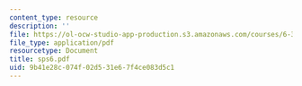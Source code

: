 ```yaml
---
content_type: resource
description: ''
file: https://ol-ocw-studio-app-production.s3.amazonaws.com/courses/6-336j-introduction-to-numerical-simulation-sma-5211-fall-2003/9b41e28c074f02d531e67f4ce083d5c1_sps6.pdf
file_type: application/pdf
resourcetype: Document
title: sps6.pdf
uid: 9b41e28c-074f-02d5-31e6-7f4ce083d5c1
---
```

